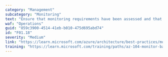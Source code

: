 ```yaml
---
category: "Management"
subcategory: "Monitoring"
text: "Ensure that monitoring requirements have been assessed and that appropriate data collection and alerting configurations are applied."
waf: "Operations"
guid: "859c3900-4514-41eb-b010-475d695abd74"
id: "F01.18"
severity: "Medium"
link: "https://learn.microsoft.com/azure/architecture/best-practices/monitoring"
training: "https://learn.microsoft.com/training/paths/az-104-monitor-backup-resources/"
---
```

